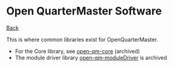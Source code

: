 # Open QuarterMaster Software

[Back](../README.md)

This is where common libraries exist for OpenQuarterMaster.

- For the Core library, see [open-qm-core](open-qm-core) (archived)
- The module driver library [open-qm-moduleDriver](open-qm-moduleDriver) is archived
